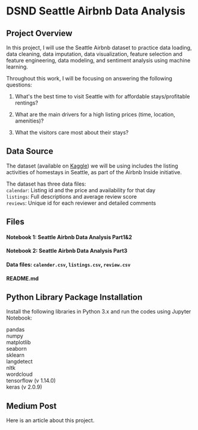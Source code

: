 
# DSND Seattle Airbnb Data Analysis

## Project Overview

In this project, I will use the Seattle Airbnb dataset to practice data loading, data cleaning, data imputation, data visualization, feature selection and feature engineering, data modeling, and sentiment analysis using machine learning.

Throughout this work, I will be focusing on answering the following questions:

1. What's the best time to visit Seattle with for affordable stays/profitable rentings?

2. What are the main drivers for a high listing prices (time, location, amenities)?

3. What the visitors care most about their stays?

## Data Source

The dataset (available on [Kaggle](https://www.kaggle.com/airbnb/seattle)) we will be using includes the listing activities of homestays in Seattle, as part of the Airbnb Inside initiative. 

The dataset has three data files:<br>
`calendar`: Listing id and the price and availability for that day<br>
`listings`: Full descriptions and average review score<br>
`reviews`: Unique id for each reviewer and detailed comments

## Files

#### Notebook 1: Seattle Airbnb Data Analysis Part1&2 

#### Notebook 2: Seattle Airbnb Data Analysis Part3 

#### Data files: `calender.csv`, `listings.csv`, `review.csv`

#### README.md


## Python Library Package Installation

Install the following libraries in Python 3.x and run the codes using Jupyter Notebook: <br>

pandas<br>
numpy<br>
matplotlib<br>
seaborn<br>
sklearn<br>
langdetect<br>
nltk<br>
wordcloud<br>
tensorflow (v 1.14.0)<br>
keras (v 2.0.9)

## Medium Post
Here is an article about this project.
